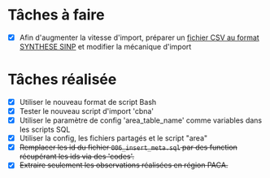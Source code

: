 # Tâches à faire
- [x] Afin d'augmenter la vitesse d'import, préparer un [fichier CSV au format SYNTHESE SINP](https://wiki-sinp.cbn-alpin.fr/database/import-formats#format_synthese_d_import) et modifier la mécanique d'import

# Tâches réalisée
- [x] Utiliser le nouveau format de script Bash
- [x] Tester le nouveau script d'import 'cbna'  
- [x] Utiliser le paramètre  de config 'area_table_name' comme variables dans les scripts SQL
- [x] Utiliser la config, les fichiers partagés et le script "area"
- [x] ~~Remplacer les id du fichier `006_insert_meta.sql` par des function récupérant les ids via des 'codes'.~~
- [x] ~~Extraire seulement les observations réalisées en région PACA.~~
